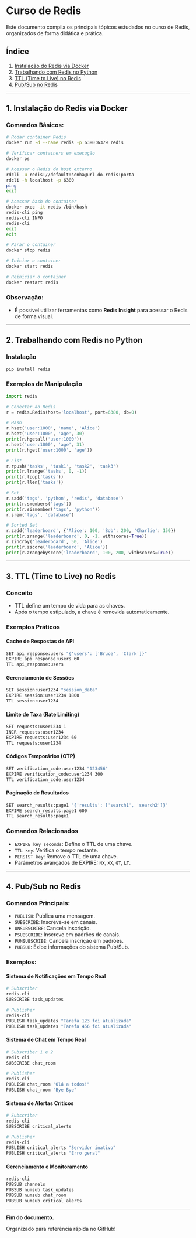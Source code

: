 # Curso de Redis

Este documento compila os principais tópicos estudados no curso de Redis, organizados de forma didática e prática.

## Índice

1. [Instalação do Redis via Docker](#instalacao-docker)
2. [Trabalhando com Redis no Python](#python-redis)
3. [TTL (Time to Live) no Redis](#ttl)
4. [Pub/Sub no Redis](#pubsub)

---

## 1. <a name="instalacao-docker"></a> Instalação do Redis via Docker

### Comandos Básicos:

```bash
# Rodar container Redis
docker run -d --name redis -p 6380:6379 redis

# Verificar containers em execução
docker ps

# Acessar o Redis do host externo
rdcli -u redis://default:senha@url-do-redis:porta
rdcli -h localhost -p 6380
ping
exit

# Acessar bash do container
docker exec -it redis /bin/bash
redis-cli ping
redis-cli INFO
redis-cli
exit
exit

# Parar o container
docker stop redis

# Iniciar o container
docker start redis

# Reiniciar o container
docker restart redis
```

### Observação:
- É possível utilizar ferramentas como **Redis Insight** para acessar o Redis de forma visual.

---

## 2. <a name="python-redis"></a> Trabalhando com Redis no Python

### Instalação
```bash
pip install redis
```

### Exemplos de Manipulação

```python
import redis

# Conectar ao Redis
r = redis.Redis(host='localhost', port=6380, db=0)

# Hash
r.hset('user:1000', 'name', 'Alice')
r.hset('user:1000', 'age', 30)
print(r.hgetall('user:1000'))
r.hset('user:1000', 'age', 31)
print(r.hget('user:1000', 'age'))

# List
r.rpush('tasks', 'task1', 'task2', 'task3')
print(r.lrange('tasks', 0, -1))
print(r.lpop('tasks'))
print(r.llen('tasks'))

# Set
r.sadd('tags', 'python', 'redis', 'database')
print(r.smembers('tags'))
print(r.sismember('tags', 'python'))
r.srem('tags', 'database')

# Sorted Set
r.zadd('leaderboard', {'Alice': 100, 'Bob': 200, 'Charlie': 150})
print(r.zrange('leaderboard', 0, -1, withscores=True))
r.zincrby('leaderboard', 50, 'Alice')
print(r.zscore('leaderboard', 'Alice'))
print(r.zrangebyscore('leaderboard', 100, 200, withscores=True))
```

---

## 3. <a name="ttl"></a> TTL (Time to Live) no Redis

### Conceito
- TTL define um tempo de vida para as chaves.
- Após o tempo estipulado, a chave é removida automaticamente.

### Exemplos Práticos

#### Cache de Respostas de API
```bash
SET api_response:users "{'users': ['Bruce', 'Clark']}"
EXPIRE api_response:users 60
TTL api_response:users
```

#### Gerenciamento de Sessões
```bash
SET session:user1234 "session_data"
EXPIRE session:user1234 1800
TTL session:user1234
```

#### Limite de Taxa (Rate Limiting)
```bash
SET requests:user1234 1
INCR requests:user1234
EXPIRE requests:user1234 60
TTL requests:user1234
```

#### Códigos Temporários (OTP)
```bash
SET verification_code:user1234 "123456"
EXPIRE verification_code:user1234 300
TTL verification_code:user1234
```

#### Paginação de Resultados
```bash
SET search_results:page1 "{'results': ['search1', 'search2']}"
EXPIRE search_results:page1 600
TTL search_results:page1
```

### Comandos Relacionados
- `EXPIRE key seconds`: Define o TTL de uma chave.
- `TTL key`: Verifica o tempo restante.
- `PERSIST key`: Remove o TTL de uma chave.
- Parâmetros avançados de EXPIRE: `NX`, `XX`, `GT`, `LT`.

---

## 4. <a name="pubsub"></a> Pub/Sub no Redis

### Comandos Principais:
- `PUBLISH`: Publica uma mensagem.
- `SUBSCRIBE`: Inscreve-se em canais.
- `UNSUBSCRIBE`: Cancela inscrição.
- `PSUBSCRIBE`: Inscreve em padrões de canais.
- `PUNSUBSCRIBE`: Cancela inscrição em padrões.
- `PUBSUB`: Exibe informações do sistema Pub/Sub.

### Exemplos:

#### Sistema de Notificações em Tempo Real
```bash
# Subscriber
redis-cli
SUBSCRIBE task_updates

# Publisher
redis-cli
PUBLISH task_updates "Tarefa 123 foi atualizada"
PUBLISH task_updates "Tarefa 456 foi atualizada"
```

#### Sistema de Chat em Tempo Real
```bash
# Subscriber 1 e 2
redis-cli
SUBSCRIBE chat_room

# Publisher
redis-cli
PUBLISH chat_room "Olá a todos!"
PUBLISH chat_room "Bye Bye"
```

#### Sistema de Alertas Críticos
```bash
# Subscriber
redis-cli
SUBSCRIBE critical_alerts

# Publisher
redis-cli
PUBLISH critical_alerts "Servidor inativo"
PUBLISH critical_alerts "Erro geral"
```

#### Gerenciamento e Monitoramento
```bash
redis-cli
PUBSUB channels
PUBSUB numsub task_updates
PUBSUB numsub chat_room
PUBSUB numsub critical_alerts
```

---

**Fim do documento.**

Organizado para referência rápida no GitHub!

